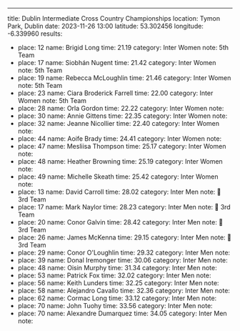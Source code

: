 ---
title: Dublin Intermediate Cross Country Championships
location: Tymon Park, Dublin
date: 2023-11-26 13:00
latitude: 53.302456
longitude: -6.339960
results:
  - place: 12
    name: Brigid Long
    time: 21.19
    category: Inter Women
    note: 5th Team
  - place: 17
    name: Siobhán Nugent
    time: 21.42
    category: Inter Women
    note: 5th Team
  - place: 19
    name: Rebecca McLoughlin
    time: 21.46
    category: Inter Women
    note: 5th Team
  - place: 23
    name: Ciara Broderick Farrell
    time: 22.00
    category: Inter Women
    note: 5th Team
  - place: 28
    name: Orla Gordon
    time: 22.22
    category: Inter Women
    note: 
  - place: 30
    name: Annie Gittens
    time: 22.35
    category: Inter Women
    note: 
  - place: 32
    name: Jeanne Nicollier
    time: 22.40
    category: Inter Women
    note: 
  - place: 44
    name: Aoife Brady
    time: 24.41
    category: Inter Women
    note: 
  - place: 47
    name: Mesliisa Thompson
    time: 25.17
    category: Inter Women
    note: 
  - place: 48
    name: Heather Browning
    time: 25.19
    category: Inter Women
    note: 
  - place: 49
    name: Michelle Skeath
    time: 25.42
    category: Inter Women
    note: 
  - place: 13
    name: David Carroll
    time: 28.02
    category: Inter Men
    note: 🥉 3rd Team
  - place: 17
    name: Mark Naylor
    time: 28.23
    category: Inter Men
    note: 🥉 3rd Team
  - place: 20
    name: Conor Galvin
    time: 28.42
    category: Inter Men
    note: 🥉 3rd Team
  - place: 26
    name: James McKenna
    time: 29.15
    category: Inter Men
    note: 🥉 3rd Team
  - place: 29
    name: Conor O'Loughlin
    time: 29.32
    category: Inter Men
    note: 
  - place: 39
    name: Donal Iremonger
    time: 30.06
    category: Inter Men
    note: 
  - place: 48
    name: Oisin Murphy
    time: 31.34
    category: Inter Men
    note:  
  - place: 53
    name: Patrick Fox
    time: 32.02
    category: Inter Men
    note: 
  - place: 56
    name: Keith Lunders
    time: 32.25
    category: Inter Men
    note: 
  - place: 58
    name: Alejandro Cavallo
    time: 32.36
    category: Inter Men
    note: 
  - place: 62
    name: Cormac Long
    time: 33.12
    category: Inter Men
    note: 
  - place: 70
    name: John Tuohy
    time: 33.56
    category: Inter Men
    note: 
  - place: 70
    name: Alexandre Dumarquez
    time: 34.05
    category: Inter Men
    note: 